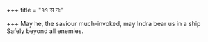 +++
title = "११ स नः"

+++
May he, the saviour much-invoked, may Indra bear us in a ship  
     Safely beyond all enemies.
